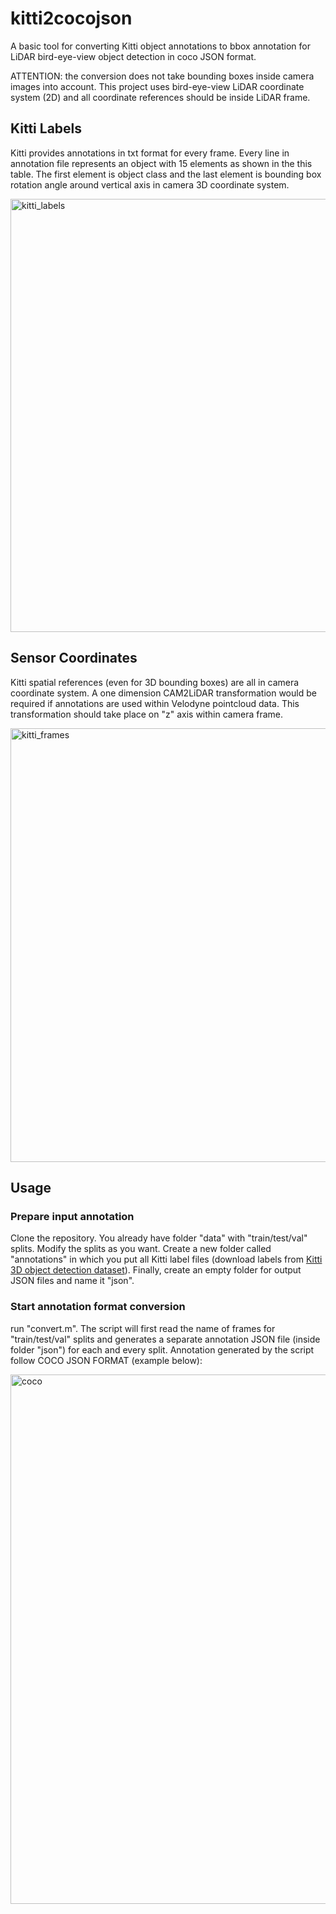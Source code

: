 # kitti2cocojson
A basic tool for converting Kitti object annotations to bbox annotation for LiDAR bird-eye-view object detection in coco JSON format.

ATTENTION: the conversion does not take bounding boxes inside camera images into account. This project uses bird-eye-view LiDAR coordinate system (2D) and all coordinate references should be inside LiDAR frame.

## Kitti Labels
Kitti provides annotations in txt format for every frame. Every line in annotation file represents an object with 15 elements as shown in the this table. The first element is object class and the last element is bounding box rotation angle around vertical axis in camera 3D coordinate system.

<img width="693" alt="kitti_labels" src="https://user-images.githubusercontent.com/35779029/170735579-9da9c754-2615-4da9-ba7f-e17bff8ea5de.png">

## Sensor Coordinates
Kitti spatial references (even for 3D bounding boxes) are all in camera coordinate system. A one dimension CAM2LiDAR transformation would be required if annotations are used within Velodyne pointcloud data. This transformation should take place on "z" axis within camera frame.

<img width="694" alt="kitti_frames" src="https://user-images.githubusercontent.com/35779029/170731925-93c43497-4365-4f71-bd89-1ff3772c3663.png">

## Usage

### Prepare input annotation
Clone the repository. You already have folder "data" with "train/test/val" splits. Modify the splits as you want. Create a new folder called "annotations"  in which you put all Kitti label files (download labels from [Kitti 3D object detection dataset](http://www.cvlibs.net/datasets/kitti/eval_object.php?obj_benchmark=3d)). Finally, create an empty folder for output JSON files and name it "json".

### Start annotation format conversion

run "convert.m". The script will first read the name of frames for "train/test/val" splits and generates a separate annotation JSON file (inside folder "json") for each and every split. Annotation generated by the script follow COCO JSON FORMAT (example below):

<img width="847" alt="coco" src="https://user-images.githubusercontent.com/35779029/170732913-5dee6175-225f-4838-9203-a84884fc80ad.png">



